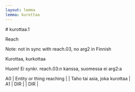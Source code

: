```yaml
---
layout: lemma
lemma: kurottaa
---
```


<div class="sense">
# <span class="sensename">kurottaa.1</span>

<span class="description">Reach</span>

Note: not in sync with reach.03, no arg2 in Finnish

<span class="description">Kurottaa, kurkottaa</span>

Huom! Ei synkr. reach.03:n kanssa, suomessa ei arg2:a

A0 | Entity or thing reaching |   | Taho tai asia, joka kurottaa |  
A1 | DIR |   | DIR |  

</div>

